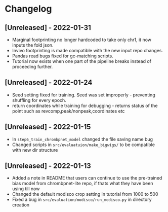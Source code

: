# Changelog

## [Unreleased] - 2022-01-31
- Marginal footprinting no longer hardcoded to take only chr1, it now inputs the fold json.
- Invivo footprinting is made compatible with the new input repo changes.
- Pandas read bugs fixed for gc-matching scripts.
- Tutorial now exists when one part of the pipeline breaks instead of proceeding further.

## [Unreleased] - 2022-01-24
- Seed setting fixed for training. Seed was set improperly - preventing shuffling for every epoch.
- return coordinates while training for debugging - returns status of the point such as revcomp,peak/nonpeak,coordinates etc

## [Unreleased] - 2022-01-15
- In `step6_train_chrombpnet_model` changed the file saving name bug  
- Changed scripts in `src/evaluatuion/make_bigwigs/` to be compatible with new dir structure

## [Unreleased] - 2022-01-13
- Added a note in README that users can continue to use the pre-trained bias model from chrombpnet-lite repo, if thats what they have been using till now
- Changed the default modisco crop setting in tutorial from 1000 to 500
- Fixed a bug in `src/evaluation/modisco/run_modisco.py` in directory creation
